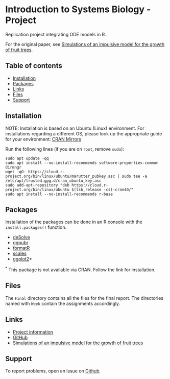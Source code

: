 # Introduction to Systems Biology - Project

Replication project integrating ODE models in R.

For the original paper, see [Simulations of an impulsive model for the growth of fruit trees](https://iopscience.iop.org/article/10.1088/1742-6596/2153/1/012018/pdf).

## Table of contents
* [Installation](#installation)
* [Packages](#packages)
* [Links](#links)
* [Files](#files)
* [Support](#support)

## Installation
NOTE: Installation is based on an Ubuntu (Linux) environment.
For installations regarding a different OS, please look up the appropriate guide for your environment: [CRAN Mirrors](https://cran.r-project.org/mirrors.html)

Run the following lines (if you are on `root`, remove `sudo`):
```shell
sudo apt update -qq
sudo apt install --no-install-recommends software-properties-common dirmngr
wget -qO- https://cloud.r-project.org/bin/linux/ubuntu/marutter_pubkey.asc | sudo tee -a /etc/apt/trusted.gpg.d/cran_ubuntu_key.asc
sudo add-apt-repository "deb https://cloud.r-project.org/bin/linux/ubuntu $(lsb_release -cs)-cran40/"
sudo apt install --no-install-recommends r-base
```

## Packages
Installation of the packages can be done in an R console with the `install.packages()` function.
* [deSolve](https://cran.r-project.org/web/packages/deSolve/index.html)
* [ggpubr](https://cran.r-project.org/web/packages/ggpubr/index.html)
* [formatR](https://cran.r-project.org/web/packages/formatR/index.html)
* [scales](https://cloud.r-project.org/web/packages/scales/index.html)
* [ggplot2](https://ggplot2.tidyverse.org/)*

<sup>*</sup> This package is not available via CRAN. Follow the link for installation.<br>

## Files
The `Final` directory contains all the files for the final report.
The directories named with `Week` contain the assignments accordingly.

## Links
* [Project information](https://bioinf.nl/~fennaf/thema08/)
* [GitHub](https://github.com/cappuchinese/Systems-Biology)
* [Simulations of an impulsive model for the growth of fruit trees](https://iopscience.iop.org/article/10.1088/1742-6596/2153/1/012018/pdf)

## Support
To report problems, open an issue on [Github](https://github.com/cappuchinese/Systems-Biology/issues).